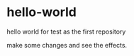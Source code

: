 # hello-world
hello world for test as the first repository




make some changes and see the effects.
